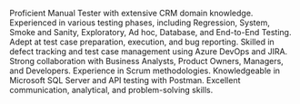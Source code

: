 Proficient Manual Tester with extensive CRM domain knowledge. Experienced in
various testing phases, including Regression, System, Smoke and Sanity,
Exploratory, Ad hoc, Database, and End-to-End Testing. Adept at test case
preparation, execution, and bug reporting. Skilled in defect tracking and test case
management using Azure DevOps and JIRA. Strong collaboration with Business
Analysts, Product Owners, Managers, and Developers. Experience in Scrum
methodologies. Knowledgeable in Microsoft SQL Server and API testing with
Postman. Excellent communication, analytical, and problem-solving skills. 


<!---
cmharikrishna/cmharikrishna is a ✨ special ✨ repository because its `README.md` (this file) appears on your GitHub profile.
You can click the Preview link to take a look at your changes.
--->

